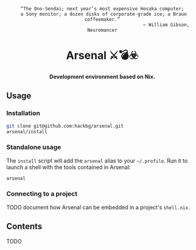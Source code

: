 <div align="center">

```
“The Ono-Sendai; next year’s most expensive Hosaka computer;
 a Sony monitor; a dozen disks of corporate-grade ice; a Braun coffeemaker.”
                                               ― William Gibson, Neuromancer
```

# Arsenal ⚔️💣☣️

**Development environment based on Nix.**

</div>

## Usage

### Installation

```bash
git clone git@github.com:hackbg/arsenal.git
arsenal/install
```

### Standalone usage

The `install` script will add the `arsenal` alias to your `~/.profile`.
Run it to launch a shell with the tools contained in Arsenal:

```bash
arsenal
```

### Connecting to a project

TODO document how Arsenal can be embedded in a project's `shell.nix`.

## Contents

TODO
